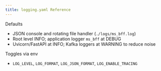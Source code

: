 ```yaml
---
title: logging.yaml Reference
---
```


Defaults

- JSON console and rotating file handler (`./logs/ms_bff.log`)
- Root level INFO; application logger `ms_bff` at DEBUG
- Uvicorn/FastAPI at INFO; Kafka loggers at WARNING to reduce noise

Toggles via env

- `LOG_LEVEL`, `LOG_FORMAT`, `LOG_JSON_FORMAT`, `LOG_ENABLE_TRACING`


